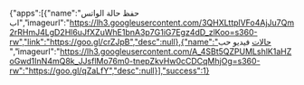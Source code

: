 {"apps":[{"name":"حفظ حالة الواتس اب","imageurl":"https://lh3.googleusercontent.com/3QHXLttplVFo4AjJu7Qm2rRHmJ4LgD2Hl6uJfXZuWhE1bnA3p7G1iG7Egz4dD_zlKoo=s360-rw","link":"https://goo.gl/crZJpB","desc":null},{"name":"حالات فيديو حب ","imageurl":"https://lh3.googleusercontent.com/A_4SBt5QZPUMLshlK1aHZoGwd1InN4mQ8k_JJsflMo76m0-tnepZkvHw0cCDCqMhjOg=s360-rw":"https://goo.gl/qZaLfY","desc":null}],"success":1}
